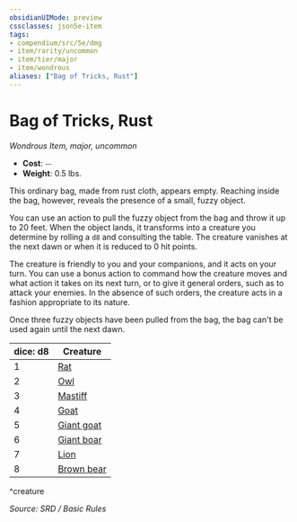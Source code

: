 ```yaml
---
obsidianUIMode: preview
cssclasses: json5e-item
tags:
- compendium/src/5e/dmg
- item/rarity/uncommon
- item/tier/major
- item/wondrous
aliases: ["Bag of Tricks, Rust"]
---
```

# Bag of Tricks, Rust
*Wondrous Item, major, uncommon*  

- **Cost**: ⏤
- **Weight**: 0.5 lbs.

This ordinary bag, made from rust cloth, appears empty. Reaching inside the bag, however, reveals the presence of a small, fuzzy object.

You can use an action to pull the fuzzy object from the bag and throw it up to 20 feet. When the object lands, it transforms into a creature you determine by rolling a `d8` and consulting the table. The creature vanishes at the next dawn or when it is reduced to 0 hit points.

The creature is friendly to you and your companions, and it acts on your turn. You can use a bonus action to command how the creature moves and what action it takes on its next turn, or to give it general orders, such as to attack your enemies. In the absence of such orders, the creature acts in a fashion appropriate to its nature.

Once three fuzzy objects have been pulled from the bag, the bag can't be used again until the next dawn.

| dice: d8 | Creature |
|----------|----------|
| 1 | [Rat](rat.md) |
| 2 | [Owl](owl.md) |
| 3 | [Mastiff](dnd5e-markdown-main/compendium/bestiary/beast/mastiff.md) |
| 4 | [Goat](dnd5e-markdown-main/compendium/bestiary/beast/goat.md) |
| 5 | [Giant goat](giant-goat.md) |
| 6 | [Giant boar](giant-boar.md) |
| 7 | [Lion](lion.md) |
| 8 | [Brown bear](brown-bear.md) |
^creature

*Source: SRD / Basic Rules*